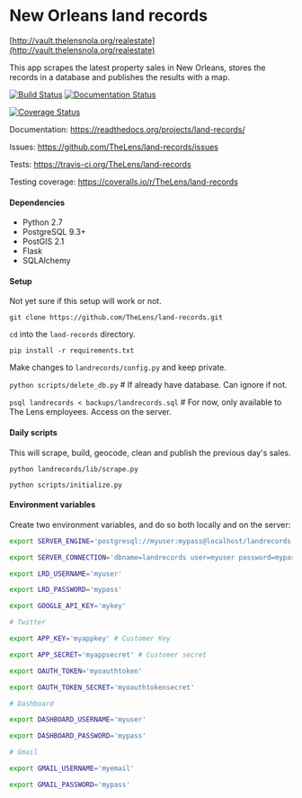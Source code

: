 # New Orleans land records

[http://vault.thelensnola.org/realestate](http://vault.thelensnola.org/realestate)

This app scrapes the latest property sales in New Orleans, stores the records in a database and publishes the results with a map.

[![Build Status](https://travis-ci.org/TheLens/land-records.svg?branch=master)](https://travis-ci.org/TheLens/land-records) [![Documentation Status](https://readthedocs.org/projects/land-records/badge/?version=latest)](https://readthedocs.org/projects/land-records/?badge=latest)

[![Coverage Status](https://coveralls.io/repos/TheLens/land-records/badge.svg)](https://coveralls.io/r/TheLens/land-records)

Documentation: https://readthedocs.org/projects/land-records/

Issues: https://github.com/TheLens/land-records/issues

Tests: https://travis-ci.org/TheLens/land-records

Testing coverage: https://coveralls.io/r/TheLens/land-records

#### Dependencies

* Python 2.7
* PostgreSQL 9.3+
* PostGIS 2.1
* Flask
* SQLAlchemy

#### Setup

Not yet sure if this setup will work or not.

`git clone https://github.com/TheLens/land-records.git`

`cd` into the `land-records` directory.

`pip install -r requirements.txt`

Make changes to `landrecords/config.py` and keep private.

`python scripts/delete_db.py`  # If already have database. Can ignore if not.

`psql landrecords < backups/landrecords.sql`  # For now, only available to The
Lens employees. Access on the server.

#### Daily scripts

This will scrape, build, geocode, clean and publish the previous day's sales. 

`python landrecords/lib/scrape.py`

`python scripts/initialize.py`

#### Environment variables

Create two environment variables, and do so both locally and on the server:

```bash
export SERVER_ENGINE='postgresql://myuser:mypass@localhost/landrecords'

export SERVER_CONNECTION='dbname=landrecords user=myuser password=mypass'

export LRD_USERNAME='myuser'

export LRD_PASSWORD='mypass'

export GOOGLE_API_KEY='mykey'

# Twitter

export APP_KEY='myappkey' # Customer Key

export APP_SECRET='myappsecret' # Customer secret

export OAUTH_TOKEN='myoauthtoken'

export OAUTH_TOKEN_SECRET='myoauthtokensecret'

# Dashboard

export DASHBOARD_USERNAME='myuser'

export DASHBOARD_PASSWORD='mypass'

# Gmail

export GMAIL_USERNAME='myemail'

export GMAIL_PASSWORD='mypass'
```

